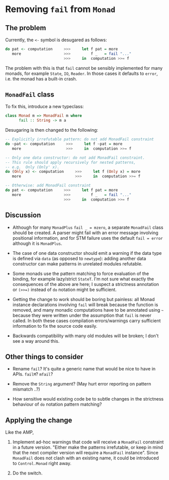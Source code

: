 Removing `fail` from `Monad`
============================



The problem
-----------


Currently, the `<-` symbol is desugared as follows:

```haskell
do pat <- computation     >>>     let f pat = more
   more                   >>>         f _   = fail "..."
                          >>>     in  computation >>= f
```

The problem with this is that `fail` cannot be sensibly implemented for many monads, for example `State`, `IO`, `Reader`. In those cases it defaults to `error`, i.e. the monad has a built-in crash.



`MonadFail` class
-----------------

To fix this, introduce a new typeclass:

```haskell
class Monad m => MonadFail m where
      fail :: String -> m a
```

Desugaring is then changed to the following:

```haskell
-- Explicitly irrefutable pattern: do not add MonadFail constraint
do ~pat <- computation     >>>     let f ~pat = more
   more                    >>>     in  computation >>= f

-- Only one data constructor: do not add MonadFail constraint.
-- This rule should apply recursively for nested patterns,
-- e.g.  Only (Only' x).
do (Only x) <- computation     >>>     let f (Only x) = more
   more                        >>>     in  computation >>= f

-- Otherwise: add MonadFail constraint
do pat <- computation     >>>     let f pat = more
   more                   >>>         f _   = fail "..."
                          >>>     in  computation >>= f
```



Discussion
----------

- Although for many `MonadPlus` `fail _ = mzero`, a separate `MonadFail` class should be created. A parser might fail with an error message involving positional information, and for STM failure uses the default `fail = error` although it is `MonadPlus`.

- The case of one data constructor should emit a warning if the data type is defined via `data` (as opposed to `newtype`): adding another data constructor can make patterns in unrelated modules refutable.

- Some monads use the pattern matching to force evaluation of the binding, for example lazy/strict `StateT`. I'm not sure what exactly the consequences of the above are here; I suspect a strictness annotation or `(>>=)` instead of `do` notation might be sufficient.

- Getting the change to work should be boring but painless: all Monad instance declarations involving `fail` will break because the function is removed, and many monadic computations have to be annotated using `~` because they were written under the assumption that `fail` is never called. In both these cases compilation errors/warnings carry sufficient information to fix the source code easily.

- Backwards compatibility with many old modules will be broken; I don't see a way around this.



Other things to consider
------------------------

- Rename `fail`? It's quite a generic name that would be nice to have in APIs. `failM`? `mfail`?

- Remove the `String` argument? (May hurt error reporting on pattern mismatch ..?)

- How sensitive would existing code be to subtle changes in the strictness behaviour of `do` notation pattern matching?



Applying the change
-------------------

Like the AMP,

1. Implement ad-hoc warnings that code will receive a `MonadFail` constraint in a future version. "Either make the patterns irrefutable, or keep in mind that the next compiler version will require a `MonadFail` instance". Since `MonadFail` does not clash with an existing name, it could be introduced to `Control.Monad` right away.

2. Do the switch.